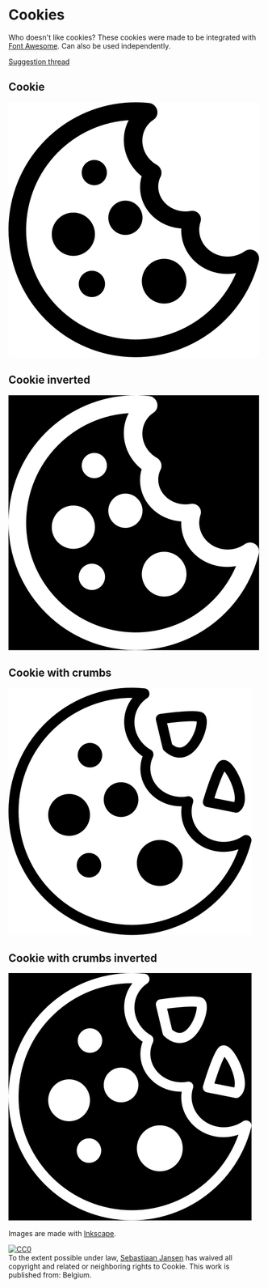 # Cookies
Who doesn't like cookies? These cookies were made to be integrated with [Font Awesome](https://fortawesome.github.io/Font-Awesome/). Can also be used independently.

[Suggestion thread](https://github.com/FortAwesome/Font-Awesome/issues/2845)


## Cookie
![Cookie](./png/cookie.png "Cookie")
## Cookie inverted
![Cookie inverted](./png/cookie_inverted.png "Cookie inverted")
## Cookie with crumbs
![Cookie with crumbs](./png/cookie_crumbs.png "Cookie with crumbs")
## Cookie with crumbs inverted
![Cookie with crumbs inverted](./png/cookie_crumbs_inverted.png "Cookie with crumbs inverted")

Images are made with [Inkscape](https://inkscape.org/).

<p xmlns:dct="http://purl.org/dc/terms/" xmlns:vcard="http://www.w3.org/2001/vcard-rdf/3.0#">
  <a rel="license"
     href="http://creativecommons.org/publicdomain/zero/1.0/">
    <img src="http://i.creativecommons.org/p/zero/1.0/88x31.png" style="border-style: none;" alt="CC0" />
  </a>
  <br />
  To the extent possible under law,
  <a rel="dct:publisher"
     href="https://github.com/whitebird/">
    <span property="dct:title">Sebastiaan Jansen</span></a>
  has waived all copyright and related or neighboring rights to
  <span property="dct:title">Cookie</span>.
This work is published from:
<span property="vcard:Country" datatype="dct:ISO3166"
      content="BE" about="https://github.com/whitebird/">
  Belgium</span>.
</p>
